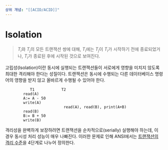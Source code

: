```yaml
---
상위 개념: "[[ACID/ACID]]"
---
```

# Isolation 
> $T_i$와 $T_j$의 모든 트랜잭션 쌍에 대해, $T_i$에는 $T_j$이 $T_i$가 시작하기 전에 종료되었거나, $T_i$가 종료된 후에 시작된 것으로 보여진다.

고립성(Isolation)이란 동시에 실행되는 트랜잭션들이 서로에게 영향을 미치지 않도록 최대한 격리해야 한다는 성질이다. 트랜잭션은 동시에 수행되는 다른 데이터베이스 명령어의 영향을 받지 않고 올바르게 수행될 수 있어야 한다.




			   T1            T2
			read(A)
			A:= A - 50
			write(A)
			                  read(A), read(B), print(A+B)
			read(B)
			B:= B + 50
			write(B)



격리성을 완벽하게 보장하려면 트랜잭션을 순차적으로(serially) 실행해야 하는데, 이 경우 동시성 처리 성능이 매우 나빠진다. 이러한 문제로 인해 ANSI에서는 [트랜잭션의 격리 수준](../Isolation%20Level/Isolation%20Level.md)을 4단계로 나누어 정의한다.
